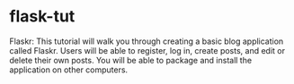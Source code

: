 # flask-tut
Flaskr: This tutorial will walk you through creating a basic blog application called Flaskr. Users will be able to register, log in, create posts, and edit or delete their own posts. You will be able to package and install the application on other computers.
